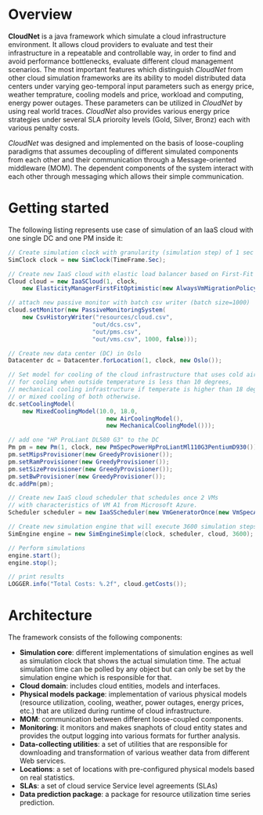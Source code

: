 # Overview
**CloudNet** is a java framework which simulate a cloud infrastructure environment. It allows cloud providers to evaluate and test their infrastructure in a repeatable and controllable way, in order to find and avoid performance bottlenecks, evaluate different cloud management scenarios. The most important features which distinguish *CloudNet* from other cloud simulation frameworks are its ability to model distributed data centers under varying geo-temporal input parameters such as energy price, weather temprature, cooling models and price, workload and computing, energy power outages. These parameters can be utilized in *CloudNet* by using real world traces. *CloudNet* also provides various energy price strategies under several SLA prioroity levels (Gold, Silver, Bronz) each with various penalty costs. 

*CloudNet* was designed and implemented on the basis of loose-coupling paradigms that assumes decoupling of different simulated components from each other and their communication through a Message-oriented middleware (MOM). The dependent components of the system interact with each other through messaging which allows their simple communication.

# Getting started
The following listing represents use case of simulation of an IaaS cloud with one single DC and one PM inside it:
```java
// Create simulation clock with granularity (simulation step) of 1 sec
SimClock clock = new SimClock(TimeFrame.Sec);

// Create new IaaS cloud with elastic load balancer based on First-Fit algorithm
Cloud cloud = new IaaSCloud(1, clock, 
	new ElasticityManagerFirstFitOptimistic(new AlwaysVmMigrationPolicy()));

// attach new passive monitor with batch csv writer (batch size=1000)
cloud.setMonitor(new PassiveMonitoringSystem(
	new CsvHistoryWriter("resources/cloud.csv", 
						"out/dcs.csv", 
						"out/pms.csv", 
						"out/vms.csv", 1000, false)));

// Create new data center (DC) in Oslo
Datacenter dc = Datacenter.forLocation(1, clock, new Oslo());

// Set model for cooling of the cloud infrastructure that uses cold air 
// for cooling when outside temperature is less than 10 degrees, 
// mechanical cooling infrastructure if temperate is higher than 18 degrees, 
// or mixed cooling of both otherwise.
dc.setCoolingModel(
	new MixedCoolingModel(10.0, 18.0, 
							new AirCoolingModel(), 
							new MechanicalCoolingModel()));

// add one "HP ProLiant DL580 G3" to the DC
Pm pm = new Pm(1, clock, new PmSpecPowerHpProLiantMl110G3PentiumD930());
pm.setMipsProvisioner(new GreedyProvisioner());
pm.setRamProvisioner(new GreedyProvisioner());
pm.setSizeProvisioner(new GreedyProvisioner());
pm.setBwProvisioner(new GreedyProvisioner());
dc.addPm(pm);

// Create new IaaS cloud scheduler that schedules once 2 VMs 
// with characteristics of VM A1 from Microsoft Azure.
Scheduler scheduler = new IaaSScheduler(new VmGeneratorOnce(new VmSpecAzureA1(), 2));

// Create new simulation engine that will execute 3600 simulation steps
SimEngine engine = new SimEngineSimple(clock, scheduler, cloud, 3600);

// Perform simulations
engine.start();
engine.stop();

// print results
LOGGER.info("Total Costs: %.2f", cloud.getCosts());
``` 

# Architecture
The framework consists of the following components: 
* **Simulation core**: different implementations of simulation engines as well as simulation clock that shows the actual simulation time. The actual simulation time can be polled by any object but can only be set by the simulation engine which is responsible for that.
* **Cloud domain**: includes cloud entities, models and interfaces.
* **Physical models package**: implementation of various physical models (resource utilization, cooling, weather, power outages, energy prices, etc.) that are utilized during runtime of cloud infrastructure.
* **MOM**: communication between different loose-coupled components.
* **Monitoring**: it monitors and makes snaphots of cloud entity states and provides the output logging into various formats for further analysis.
* **Data-collecting utilities**: a set of utilities that are responsible for downloading and transformation of various weather data from different Web services.
* **Locations**: a set of locations with pre-configured physical models based on real statistics.
* **SLAs**: a set of cloud service Service level agreements (SLAs)
* **Data prediction package**:  a package for resource utilization time series prediction. 
